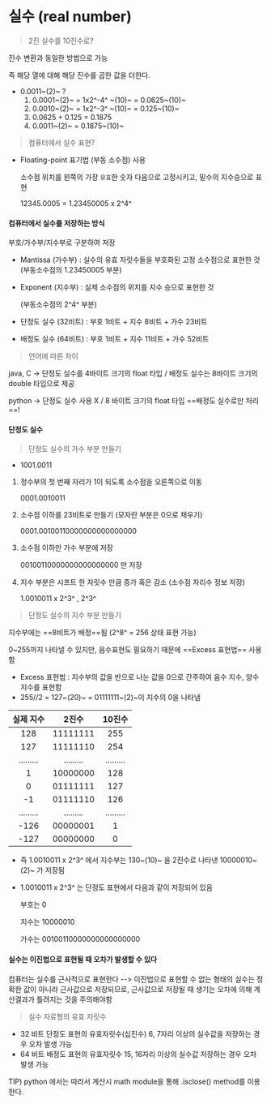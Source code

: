 # 실수 (real number)



> 2진 실수를 10진수로?

진수 변환과 동일한 방법으로 가능

즉 해당 열에 대해 해당 진수를 곱한 값을 더한다.

- 0.0011~(2)~ ?
  1. 0.0001~(2)~ =  1x2^-4^ ~(10)~ = 0.0625~(10)~
  2. 0.0010~(2)~ =  1x2^-3^ ~(10)~ = 0.125~(10)~
  3. 0.0625 + 0.125 = 0.1875
  4. 0.0011~(2)~ = 0.1875~(10)~



> 컴퓨터에서 실수 표현?

- Floating-point 표기법 (부동 소수점) 사용

  소수점 위치를 왼쪽의 가장 `유효`한 숫자 다음으로 고정시키고, 밑수의 지수승으로 표현

  12345.0005 = 1.23450005 x 2^4^



#### 컴퓨터에서 실수를 저장하는 방식 

부호/가수부/지수부로 구분하여 저장

- Mantissa (가수부) : 실수의 유효 자릿수들을 부호화된 고정 소수점으로 표현한 것 (부동소수점의 1.23450005 부분)

- Exponent (지수부) : 실제 소수점의 위치를 지수 승으로 표현한 것

  (부동소수점의 2^4^ 부분)

- 단정도 실수 (32비트) : 부호 1비트 + 지수 8비트 + 가수 23비트
- 배정도 실수 (64비트) : 부호 1비트 + 지수 11비트 + 가수 52비트



> 언어에 따른 차이

java, C  -> 단정도 실수를 4바이트 크기의 float 타입 / 배정도 실수는 8바이트 크기의 double 타입으로 제공

python -> 단정도 실수 사용 X / 8 바이트 크기의 float 타입 ==배정도 실수로만 처리==!



#### 단정도 실수

> 단정도 실수의 가수 부분 만들기

- 1001.0011

1. 정수부의 첫 번째 자리가 1이 되도록 소수점을 오른쪽으로 이동

   0001.0010011

2. 소수점 이하를 23비트로 만들기 (모자란 부분은 0으로 채우기)

   0001.00100110000000000000000

3. 소수점 이하만 가수 부분에 저장

   00100110000000000000000 만 저장

4. 지수 부분은 시프트 한 자릿수 만큼 증가 혹은 감소 (소수점 자리수 정보 저장)

   1.0010011 x 2^3^ ,  2^3^

> 단정도 실수의 지수 부분 만들기

지수부에는 ==8비트가 배정==됨 (2^8^ = 256 상태 표현 가능)

0~255까지 나타낼 수 있지만, 음수표현도 필요하기 때문에 ==Excess 표현법== 사용함

- Excess 표현법 : 지수부의 값을 반으로 나눈 값을 0으로 간주하여 음수 지수, 양수 지수를 표현함
- 255//2 = 127~(20)~ = 01111111~(2)~이 지수의 0을 나타냄

| 실제 지수 |   2진수   |  10진수   |
| :-------: | :-------: | :-------: |
|    128    | 11111111  |    255    |
|    127    | 11111110  |    254    |
| ......... | ......... | ......... |
|     1     | 10000000  |    128    |
|     0     | 01111111  |    127    |
|    -1     | 01111110  |    126    |
| ......... | ......... | ......... |
|   -126    | 00000001  |     1     |
|   -127    | 00000000  |     0     |

- 즉 1.0010011 x 2^3^ 에서 지수부는 130~(10)~ 을 2진수로 나타낸 10000010~(2)~ 가 저장됨



- 1.0010011 x 2^3^ 는 단정도 표현에서 다음과 같이 저장되어 있음

  부호는 0

  지수는 10000010

  가수는 00100110000000000000000



#### 실수는 이진법으로 표현될 때 오차가 발생할 수 있다

컴퓨터는 실수를 근사적으로 표현한다 --> 이진법으로 표현할 수 없는 형태의 실수는 정확한 값이 아니라 근사값으로 저장되므로, 근사값으로 저장될 때 생기는 오차에 의해 계산결과가 틀려지는 것을 주의해야함

> 실수 자료형의 유효 자릿수

- 32 비트 단정도 표현의 유효자릿수(십진수) 6, 7자리 이상의 실수값을 저장하는 경우 오차 발생 가능
- 64 비트 배정도 표현의 유효자릿수 15, 16자리 이상의 실수값 저장하는 경우 오차 발생 가능



TIP) python 에서는 따라서 계산시 math module을 통해 .isclose() method를 이용한다.

